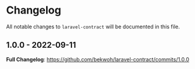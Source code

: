 # Changelog

All notable changes to `laravel-contract` will be documented in this file.

## 1.0.0 - 2022-09-11

**Full Changelog**: https://github.com/bekwoh/laravel-contract/commits/1.0.0
